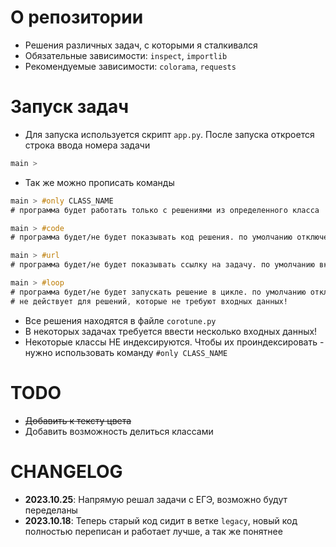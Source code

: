 # О репозитории
- Решения различных задач, с которыми я сталкивался
- Обязательные зависимости: `inspect`, `importlib`
- Рекомендуемые зависимости: `colorama`, `requests`

# Запуск задач
- Для запуска используется скрипт `app.py`. После запуска откроется строка ввода номера задачи
```css
main > 
```
- Так же можно прописать команды
```css
main > #only CLASS_NAME
# программа будет работать только с решениями из определенного класса

main > #code
# программа будет/не будет показывать код решения. по умолчанию отключено

main > #url
# программа будет/не будет показывать ссылку на задачу. по умолчанию включено

main > #loop
# программа будет/не будет запускать решение в цикле. по умолчанию отключено
# не действует для решений, которые не требуют входных данных!
```
- Все решения находятся в файле `corotune.py`
- В некоторых задачах требуется ввести несколько входных данных!
- Некоторые классы НЕ индексируются. Чтобы их проиндексировать - нужно использовать команду `#only CLASS_NAME`

# TODO
- ~~Добавить к тексту цвета~~
- Добавить возможность делиться классами 

# CHANGELOG
- **2023.10.25**: Напрямую решал задачи с ЕГЭ, возможно будут переделаны
- **2023.10.18**: Теперь старый код сидит в ветке `legacy`, новый код полностью переписан и работает лучше, а так же понятнее 
